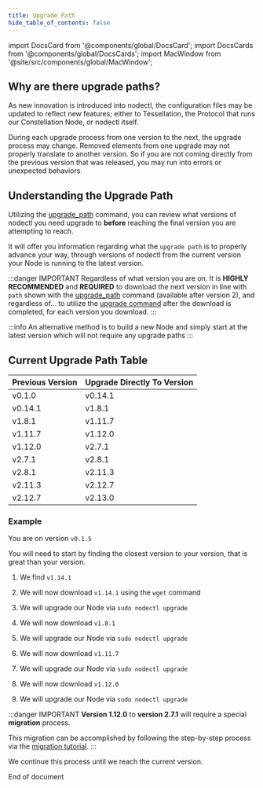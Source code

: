 ```yaml
---
title: Upgrade Path
hide_table_of_contents: false
---
```

<intro-end />

import DocsCard from '@components/global/DocsCard';
import DocsCards from '@components/global/DocsCards';
import MacWindow from '@site/src/components/global/MacWindow';

<head>
  <title>Constellation Network automation with nodectl</title>
  <meta
    name="description"
    content="Constellation Network Automation - Understanding the nodectl upgrade path"
  />
</head>

## Why are there upgrade paths?

As new innovation is introduced into nodectl, the configuration files may be updated to reflect new features; either to Tessellation, the Protocol that runs our Constellation Node, or nodectl itself.  

During each upgrade process from one version to the next, the upgrade process may change.  Removed elements from one upgrade may not properly translate to another version.  So if you are not coming directly from the previous version that was released, you may run into errors or unexpected behaviors.

## Understanding the Upgrade Path

Utilizing the [upgrade_path](/validate/automated/nodectlCommands#upgrade_path) command, you can review what versions of nodectl you need upgrade to **before** reaching the final version you are attempting to reach.  

It will offer you information regarding what the `upgrade path` is to properly advance your way, through versions of nodectl from the current version your Node is running to the latest version.

:::danger IMPORTANT
Regardless of what version you are on.  It is **HIGHLY RECOMMENDED** and **REQUIRED** to download the next version in line with `path` shown with the [upgrade_path](/validate/automated/nodectlCommands#upgrade_path) command (available after version 2), and regardless of... to utilize the [upgrade command](/validate/automated/nodectlCommands#upgrade) after the download is completed, for each version you download.
:::

:::info
An alternative method is to build a new Node and simply start at the latest version which will not require any upgrade paths
:::

## Current Upgrade Path Table

| Previous Version | Upgrade Directly To Version |
| --------- | ----- |
| v0.1.0 | v0.14.1 |
| v0.14.1 | v1.8.1 |
| v1.8.1 | v1.11.7 |
| v1.11.7 | v1.12.0 |
| v1.12.0 | v2.7.1 |
| v2.7.1 | v2.8.1 |
| v2.8.1 | v2.11.3 |
| v2.11.3 | v2.12.7 |
| v2.12.7 | v2.13.0 |


### Example

You are on version `v0.1.5`

You will need to start by finding the closest version to your version, that is great than your version.

1. We find `v1.14.1`

2. We will now download `v1.14.1` using the `wget` command

3. We will upgrade our Node via `sudo nodectl upgrade`

4. We will now download `v1.8.1`

5. We will upgrade our Node via `sudo nodectl upgrade`

6. We will now download `v1.11.7`

7. We will upgrade our Node via `sudo nodectl upgrade`

8. We will now download `v1.12.0`

9. We will upgrade our Node via `sudo nodectl upgrade`

:::danger IMPORTANT
**Version 1.12.0** to **version 2.7.1** will require a special **migration** process.

This migration can be accomplished by following the step-by-step process via the [migration tutorial](/validate/automated/nodectlMigrateV1).
:::

We continue this process until we reach the current version.

End of document